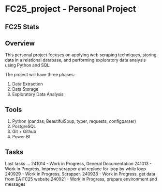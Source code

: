 # FC25_project - Personal Project
## FC25 Stats

## Overview

This personal project focuses on applying web scraping techniques, storing data in a relational database, and performing exploratory data analysis using Python and SQL.

The project will have three phases:

1. Data Extraction
2. Data Storage
3. Exploratory Data Analysis

## Tools

1. Python (pandas, BeautifulSoup, typer, requests, configparser)
2. PostgreSQL
3. Git + Github
4. Power BI


## Tasks
Last tasks
...
241014 - Work in Progress, General Documentation
241013 - Work in Progress, Improve scrapper and replace for loop by while loop
240929 - Work in Progress, Scrapper.
240928 - Work in Progress, get data from EA FC25 website
240921 - Work in Progress, prepare environment and messages
